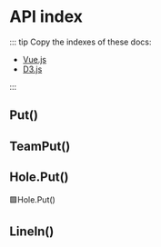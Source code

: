 # API index

::: tip
Copy the indexes of these docs:

- [Vue.js](https://vuejs.org/api/)
- [D3.js](https://d3js.org/api)

:::

## Put()

## TeamPut()

## Hole.Put()

🟩<eko>Hole</eko>.<beta>Put()</beta>

## LineIn()
